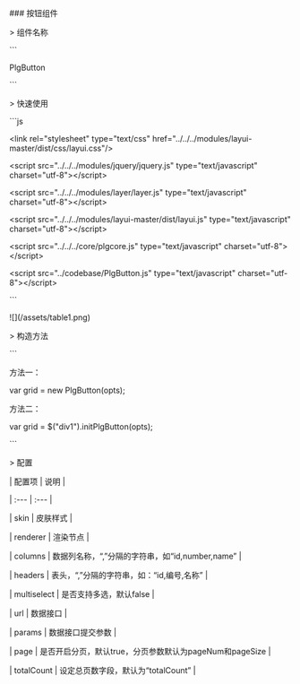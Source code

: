 \#\#\# 按钮组件



&gt; 组件名称



\`\`\`

PlgButton

\`\`\`



&gt; 快速使用



\`\`\`js

&lt;link rel="stylesheet" type="text/css" href="../../../modules/layui-master/dist/css/layui.css"/&gt;



&lt;script src="../../../modules/jquery/jquery.js" type="text/javascript" charset="utf-8"&gt;&lt;/script&gt;

&lt;script src="../../../modules/layer/layer.js" type="text/javascript" charset="utf-8"&gt;&lt;/script&gt;

&lt;script src="../../../modules/layui-master/dist/layui.js" type="text/javascript" charset="utf-8"&gt;&lt;/script&gt;

&lt;script src="../../../core/plgcore.js" type="text/javascript" charset="utf-8"&gt;&lt;/script&gt;



&lt;script src="../codebase/PlgButton.js" type="text/javascript" charset="utf-8"&gt;&lt;/script&gt;

\`\`\`



!\[\]\(/assets/table1.png\)



&gt; 构造方法



\`\`\`

方法一：

var grid = new PlgButton\(opts\);



方法二：

var grid = $\("div1"\).initPlgButton\(opts\);

\`\`\`



&gt; 配置



\| 配置项 \| 说明 \|

\| :--- \| :--- \|

\| skin \| 皮肤样式 \|

\| renderer \| 渲染节点 \|

\| columns \| 数据列名称，“,”分隔的字符串，如“id,number,name” \|

\| headers \| 表头，“,”分隔的字符串，如：“id,编号,名称” \|

\| multiselect \| 是否支持多选，默认false \|

\| url \| 数据接口 \|

\| params \| 数据接口提交参数 \|

\| page \| 是否开启分页，默认true，分页参数默认为pageNum和pageSize \|

\| totalCount \| 设定总页数字段，默认为“totalCount” \|










